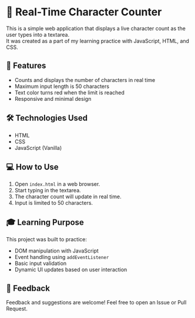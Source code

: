 # 📝 Real-Time Character Counter

This is a simple web application that displays a live character count as the user types into a textarea.  
It was created as a part of my learning practice with JavaScript, HTML, and CSS.

## 📌 Features

- Counts and displays the number of characters in real time
- Maximum input length is 50 characters
- Text color turns red when the limit is reached
- Responsive and minimal design

## 🛠️ Technologies Used

- HTML
- CSS
- JavaScript (Vanilla)

## 💻 How to Use

1. Open `index.html` in a web browser.
2. Start typing in the textarea.
3. The character count will update in real time.
4. Input is limited to 50 characters.

## 🎓 Learning Purpose

This project was built to practice:
- DOM manipulation with JavaScript
- Event handling using `addEventListener`
- Basic input validation
- Dynamic UI updates based on user interaction

## 💬 Feedback

Feedback and suggestions are welcome! Feel free to open an Issue or Pull Request.
